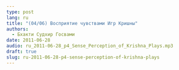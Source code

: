 ```yaml
---
type: post
lang: ru
title: "(04/06) Восприятие чувствами Игр Кришны"
authors:
  - Бхакти Судхир Госвами
date: 2011-06-28
audio: ru_2011-06-28_p4_Sense_Perception_of_Krishna_Plays.mp3
draft: true
slug: ru-2011-06-28-p4-sense-perception-of-krishna-plays
---
```



